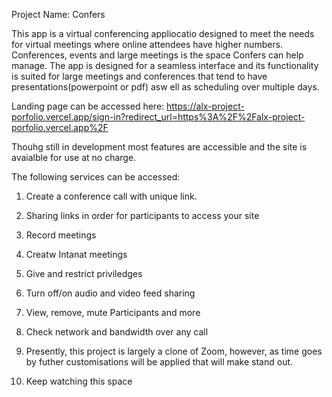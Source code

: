 Project Name: Confers

This app is a virtual conferencing appliocatio designed to meet the needs for virtual meetings where online attendees have higher numbers. Conferences, events and large meetings is the space Confers can help manage. The app is designed for a seamless interface and its functionality is suited for large meetings and conferences that tend to have presentations(powerpoint or pdf) asw ell as scheduling over multiple days.

Landing page can be accessed here:
https://alx-project-porfolio.vercel.app/sign-in?redirect_url=https%3A%2F%2Falx-project-porfolio.vercel.app%2F

Thouhg still in development most features are accessible and the site is avaialble for use at no charge.

The following services can be accessed:
1. Create a conference call with unique link.
2. Sharing links in order for participants to access your site
3. Record meetings
4. Creatw Intanat meetings
5. Give and restrict priviledges
6. Turn off/on audio and video feed sharing
7. View, remove, mute Participants and more
8. Check network and bandwidth over any call

9. Presently, this project is largely a clone of Zoom, however, as time goes by futher customisations will be applied that will make stand out.

10. Keep watching this space
